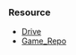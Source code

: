 ### Resource
- [Drive](https://drive.google.com/drive/folders/1ZU8QwG1WK8pGDoHGHVkUil-lqrs0Fz6P?usp=sharing)
- [Game_Repo](https://github.com/openai/gym/blob/master/gym/envs/box2d/lunar_lander.py)
